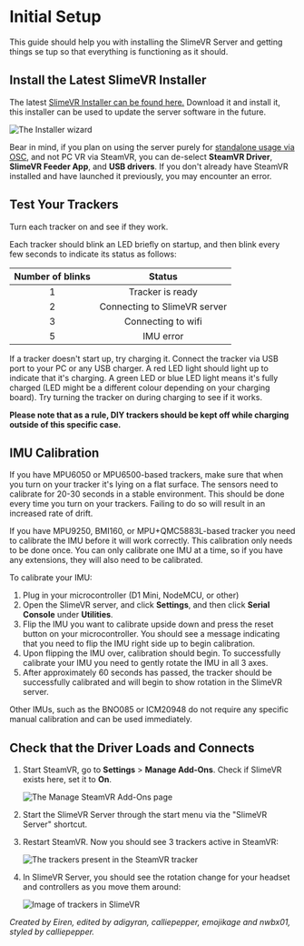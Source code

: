 # Initial Setup

This guide should help you with installing the SlimeVR Server and getting things se tup so that everything is functioning as it should.

## Install the Latest SlimeVR Installer
The latest [SlimeVR Installer can be found here.](https://slimevr.dev/download) Download it and install it, this installer can be used to update the server software in the future.

![The Installer wizard](../assets/img/Setup_Installer.png)

Bear in mind, if you plan on using the server purely for [standalone usage via OSC](osc-information.md), and not PC VR via SteamVR, you can de-select **SteamVR Driver**, **SlimeVR Feeder App**, and **USB drivers**. If you don't already have SteamVR installed and have launched it previously, you may encounter an error.

## Test Your Trackers
Turn each tracker on and see if they work.

Each tracker should blink an LED briefly on startup, and then blink every few seconds to indicate its status as follows:

| Number of blinks | Status                                             |
| :--------------: |:-------------------------------------------------: |
| 1                | Tracker is ready                                   |
| 2                | Connecting to SlimeVR server                       |
| 3                | Connecting to wifi                                 |
| 5                | IMU error                                          |


If a tracker doesn't start up, try charging it. Connect the tracker via USB port to your PC or any USB charger. A red LED light should light up to indicate that it's charging. A green LED or blue LED light means it's fully charged (LED might be a different colour depending on your charging board). Try turning the tracker on during charging to see if it works.

**Please note that as a rule, DIY trackers should be kept off while charging outside of this specific case.**


## IMU Calibration

If you have MPU6050 or MPU6500-based trackers, make sure that when you turn on your tracker it's lying on a flat surface. The sensors need to calibrate for 20-30 seconds in a stable environment. This should be done every time you turn on your trackers. Failing to do so will result in an increased rate of drift.

If you have MPU9250, BMI160, or MPU+QMC5883L-based tracker you need to calibrate the IMU before it will work correctly. This calibration only needs to be done once. You can only calibrate one IMU at a time, so if you have any extensions, they will also need to be calibrated.

To calibrate your IMU:
1. Plug in your microcontroller (D1 Mini, NodeMCU, or other)
1. Open the SlimeVR server, and click **Settings**, and then click **Serial Console** under **Utilities**.
1. Flip the IMU you want to calibrate upside down and press the reset button on your microcontroller. You should see a message indicating that you need to flip the IMU right side up to begin calibration.
1. Upon flipping the IMU over, calibration should begin. To successfully calibrate your IMU you need to gently rotate the IMU in all 3 axes.
1. After approximately 60 seconds has passed, the tracker should be successfully calibrated and will begin to show rotation in the SlimeVR server.

Other IMUs, such as the BNO085 or ICM20948 do not require any specific manual calibration and can be used immediately.


## Check that the Driver Loads and Connects

1. Start SteamVR, go to **Settings** > **Manage Add-Ons**. Check if SlimeVR exists here, set it to **On**.

   ![The Manage SteamVR Add-Ons page](../assets/img/SteamVR1.png)
1. Start the SlimeVR Server through the start menu via the "SlimeVR Server" shortcut.
1. Restart SteamVR. Now you should see 3 trackers active in SteamVR:

   ![The trackers present in the SteamVR tracker](../assets/img/SteamVR2.png)
1. In SlimeVR Server, you should see the rotation change for your headset and controllers as you move them around:

   ![Image of trackers in SlimeVR](../assets/img/HMD_position.png)

*Created by Eiren, edited by adigyran, calliepepper, emojikage and nwbx01, styled by calliepepper.*
